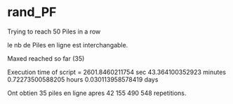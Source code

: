 # rand_PF
Trying to reach 50 Piles in a row

le nb de Piles en ligne est interchangable.

Maxed reached so far (35)


Execution time of script = 2601.8460211754 sec
43.364100352923 minutes
0.72273500588205 hours
0.030113958578419 days

Ont obtien 35 piles en ligne apres 42 155 490 548 repetitions.
